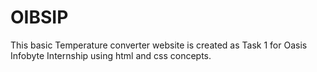 # OIBSIP 
This basic Temperature converter website is created as Task 1 for Oasis Infobyte Internship using html and css concepts.
